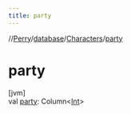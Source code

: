 ```yaml
---
title: party
---
```

//[Perry](../../../index.html)/[database](../index.html)/[Characters](index.html)/[party](party.html)



# party



[jvm]\
val [party](party.html): Column<[Int](https://kotlinlang.org/api/latest/jvm/stdlib/kotlin/-int/index.html)>




